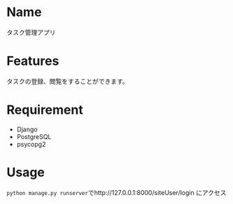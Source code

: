 # Name

タスク管理アプリ





# Features

タスクの登録、閲覧をすることができます。

# Requirement


* Django
* PostgreSQL
* psycopg2

# Usage

```python manage.py runserver```でhttp://127.0.0.1:8000/siteUser/login にアクセス  



